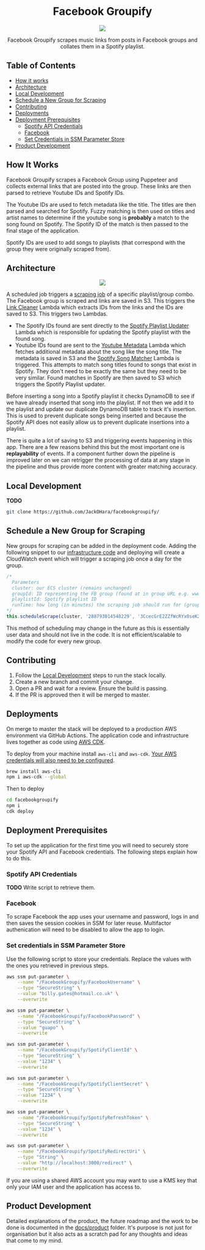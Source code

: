 <h1 align="center">
  <br>
   Facebook Groupify
</h1>

<p align="center">  
<a href="https://github.com/JackOHara/facebookgroupify/actions?query=workflow%3ADeployment"><img src="https://github.com/jackohara/facebookgroupify/workflows/Deployment/badge.svg"></a>
</p>

<p align="center">
  Facebook Groupify scrapes music links from posts in Facebook groups and collates them in a Spotify playlist.
</p>


## Table of Contents

* [How it works](#how-it-works)
* [Architecture](#architecture)
* [Local Development](#local-development)
* [Schedule a New Group for Scraping](#schedule-a-new-group-for-scraping)
* [Contributing](#contributing)
* [Deployments](#deployments)
* [Deployment Prerequisites](#deployment-prerequisites)
    * [Spotify API Credentials](#spotify-api-credentials)
    * [Facebook](#facebook)
    * [Set Credentials in SSM Parameter Store](#set-credentials-in-ssm-parameter-store)
* [Product Development](#product-development)

## How It Works
Facebook Groupify scrapes a Facebook Group using Puppeteer and collects external links that are posted into the group. These links are then parsed to retrieve Youtube IDs and Spotify IDs.

The Youtube IDs are used to fetch metadata like the title. The titles are then parsed and searched for Spotify. Fuzzy matching is then used on titles and artist names to determine if the youtube song is **probably** a match to the song found on Spotify. The Spotify ID of the match is then passed to the final stage of the application.

Spotify IDs are used to add songs to playlists (that correspond with the group they were originally scraped from).

## Architecture

<p align="center">  
<a href="https://drive.google.com/file/d/1tJdlG1rjz_DGWeln30z8vguZy2ArtEJM/view?usp=sharing"><img src="./docs/architecture/architecture.png"></a>
</p>

A scheduled job triggers a [scraping job](./resources/scraper_service) of a specific playlist/group combo. The Facebook group is scraped and links are saved in S3. This triggers the [Link Cleaner](./resources/functions/LinkCleaner) Lambda which extracts IDs from the links and the IDs are saved to S3. This triggers two Lambdas. 

- The Spotify IDs found are sent directly to the [Spotify Playlist Updater](./resources/functions/SpotifyPlaylistUpdater) Lambda which is responsible for updating the Spotify playlist with the found song. 
- Youtube IDs found are sent to the [Youtube Metadata](./resources/functions/YoutubeTitleFetcher) Lambda which fetches additional metadata about the song like the song title. The metadata is saved in S3 and the [Spotify Song Matcher](./resources/functions/YoutubeTitleToSpotifyId) Lambda is triggered. This attempts to match song titles found to songs that exist in Spotify. They don't need to be exactly the same but they need to be very similar. Found matches in Spotify are then saved to S3 which triggers the Spotify Playlist updater.

Before inserting a song into a Spotify playlist it checks DynamoDB to see if we have already inserted that song into the playlist. If not then we add it to the playlist and update our duplicate DynamoDB table to track it's insertion. This is used to prevent duplicate songs being inserted and because the Spotify API does not easily allow us to prevent duplicate insertions into a playlist.

There is quite a lot of saving to S3 and triggering events happening in this app. There are a few reasons behind this but the most important one is **replayability** of events. If a component further down the pipeline is improved later on we can retrigger the processing of data at any stage in the pipeline and thus provide more content with greater matching accuracy.


## Local Development
**TODO** 
```bash
git clone https://github.com/JackOHara/facebookgroupify/
```

## Schedule a New Group for Scraping

New groups for scraping can be added in the deployment code. Adding the following snippet to our [infrastructure code](./lib/facebookgroupify.js) and deploying will create a CloudWatch event which will trigger a scraping job once a day for the group.

```javascript
/*
  Parameters
  cluster: our ECS cluster (remains unchanged)
  groupId: ID representing the FB group (found at in group URL e.g. www.facebook.com/groups/288793014548229)
  playlistId: Spotify playlist ID
  runTime: how long (in minutes) the scraping job should run for (groups with high activity should have more time)
*/
this.scheduleScrape(cluster, '288793014548229', '3CcecGrE2ZZfWcRYx0seK2', 4);
```

This method of scheduling may change in the future as this is essentially user data and should not live in the code. It is not efficient/scalable to modify the code for every new group.

## Contributing
1. Follow the [Local Development](#local-development) steps to run the stack locally. 
2. Create a new branch and commit your change. 
3. Open a PR and wait for a review. Ensure the build is passing.
4. If the PR is approved then it will be merged to master.

## Deployments
On merge to master the stack will be deployed to a production AWS environment via GitHub Actions. The application code and infrastructure lives together as code using [AWS CDK](https://docs.aws.amazon.com/cdk/latest/guide/home.html).

To deploy from your machine install ```aws-cli``` and ```aws-cdk```. [Your AWS credentials will also need to be configured](https://docs.aws.amazon.com/cli/latest/userguide/cli-chap-configure.html). 
```bash
brew install aws-cli
npm i aws-cdk --global
```

Then to deploy
```bash
cd facebookgroupify
npm i
cdk deploy
```

## Deployment Prerequisites
To set up the application for the first time you will need to securely store your Spotify API and Facebook credentials. The following steps explain how to do this.
### Spotify API Credentials 
**TODO** Write script to retrieve them. 
### Facebook
To scrape Facebook the app uses your username and password, logs in and then saves the session cookies in SSM for later reuse. Multifactor authenication will need to be disabled to allow the app to login.
### Set credentials in SSM Parameter Store
Use the following script to store your credentials. Replace the values with the ones you retrieved in previous steps.
```bash
aws ssm put-parameter \
    --name "/FacebookGroupify/FacebookUsername" \
    --type "SecureString" \
    --value "billy.gates@hotmail.co.uk" \
    --overwrite

aws ssm put-parameter \
    --name "/FacebookGroupify/FacebookPassword" \
    --type "SecureString" \
    --value "guapo" \
    --overwrite

aws ssm put-parameter \
    --name "/FacebookGroupify/SpotifyClientId" \
    --type "SecureString" \
    --value "1234" \
    --overwrite

aws ssm put-parameter \
    --name "/FacebookGroupify/SpotifyClientSecret" \
    --type "SecureString" \
    --value "1234" \
    --overwrite

aws ssm put-parameter \
    --name "/FacebookGroupify/SpotifyRefreshToken" \
    --type "SecureString" \
    --value "1234" \
    --overwrite

aws ssm put-parameter \
    --name "/FacebookGroupify/SpotifyRedirectUri" \
    --type "String" \
    --value "http://localhost:3000/redirect" \
    --overwrite
```
If you are using a shared AWS account you may want to use a KMS key that only your IAM user and the application has access to.

## Product Development
Detailed explanations of the product, the future roadmap and the work to be done is documented in the [docs/product](./docs/product) folder. It's purpose is not just for organisation but it also acts as a scratch pad for any thoughts and ideas that come to my mind. 
